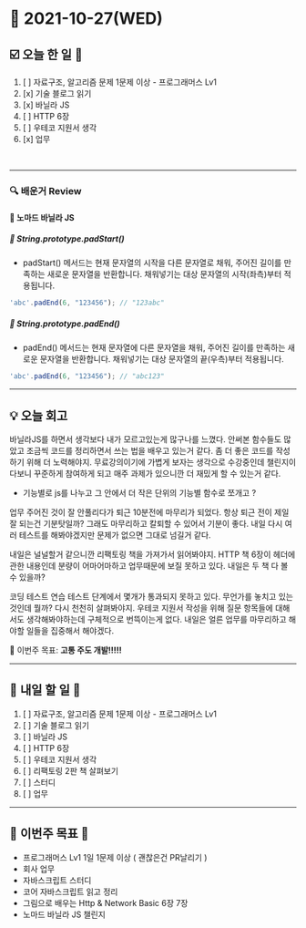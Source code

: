 # 📆 2021-10-27(WED)
## ☑️ 오늘 한 일 📑
1. [ ] 자료구조, 알고리즘 문제 1문제 이상 - 프로그래머스 Lv1
2. [x] 기술 블로그 읽기
3. [x] 바닐라 JS 
4. [ ] HTTP 6장   
5. [ ] 우테코 지원서 생각
6. [x] 업무

<br>

***

### 🔍️ 배운거 Review 

#### 🌈 노마드 바닐라 JS 
##### 📌 String.prototype.padStart() 
- padStart() 메서드는 현재 문자열의 시작을 다른 문자열로 채워, 주어진 길이를 만족하는 새로운 문자열을 반환합니다. 채워넣기는 대상 문자열의 시작(좌측)부터 적용됩니다.
```js
'abc'.padEnd(6, "123456"); // "123abc"
```
##### 📌 String.prototype.padEnd()
- padEnd() 메서드는 현재 문자열에 다른 문자열을 채워, 주어진 길이를 만족하는 새로운 문자열을 반환합니다. 채워넣기는 대상 문자열의 끝(우측)부터 적용됩니다.
``` js
'abc'.padEnd(6, "123456"); // "abc123"
```

***
## 💡  오늘 회고 

바닐라JS를 하면서 생각보다 내가 모르고있는게 많구나를 느꼈다. 안써본 함수들도 많았고 조금씩 코드를 정리하면서 쓰는 법을 배우고 있는거 같다. 좀 더 좋은 코드를 작성하기 위해 더 노력해야지. 
무료강의이기에 가볍게 보자는 생각으로 수강중인데 챌린지이다보니 꾸준하게 참여하게 되고 매주 과제가 있으니깐 더 재밌게 할 수 있는거 같다. 
- 기능별로 js를 나누고 그 안에서 더 작은 단위의 기능별 함수로 쪼개고 ?


업무 주어진 것이 잘 안풀리다가 퇴근 10분전에 마무리가 되었다. 항상 퇴근 전이 제일 잘 되는건 기분탓일까? 그래도 마무리하고 칼퇴할 수 있어서 기분이 좋다. 내일 다시 여러 테스트를 해봐야겠지만 문제가 없으면
그대로 넘길거 같다. 

내일은 널널할거 같으니깐 리팩토링 책을 가져가서 읽어봐야지. HTTP 책 6장이 헤더에 관한 내용인데 분량이 어마어마하고 업무때문에 보질 못하고 있다. 내일은 두 책 다 볼 수 있을까?

코딩 테스트 연습 테스트 단계에서 몇개가 통과되지 못하고 있다. 무언가를 놓치고 있는 것인데 뭘까? 다시 천천히 살펴봐야지. 우테코 지원서 작성을 위해 질문 항목들에 대해서도 생각해봐야하는데 구체적으로 번뜩이는게 없다. 
내일은 얼른 업무를 마무리하고 해야할 일들을 집중해서 해야겠다. 

🎯 이번주 목표: **고통 주도 개발!!!!!** 

***

## 🎯 내일 할 일 🎯
1. [ ] 자료구조, 알고리즘 문제 1문제 이상 - 프로그래머스 Lv1
2. [ ] 기술 블로그 읽기
3. [ ] 바닐라 JS 
4. [ ] HTTP 6장   
5. [ ] 우테코 지원서 생각
6. [ ] 리팩토링 2판 책 살펴보기
7. [ ] 스터디 
8. [ ] 업무


***

## 🏁 이번주 목표 🏁  
- 프로그래머스 Lv1 1일 1문제 이상 ( 괜찮은건 PR날리기 )
- 회사 업무 
- 자바스크립트 스터디 
- 코어 자바스크립트 읽고 정리 
- 그림으로 배우는 Http & Network Basic 6장 7장
- 노마드 바닐라 JS 챌린지

